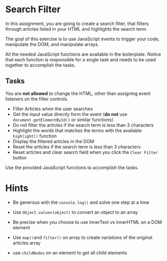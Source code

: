 # Search Filter

In this assignment, you are going to create a search filter, that filters through articles listed in your HTML and highlights the search term.

The goal of this exercise is to use JavaScript events to trigger your code, manipulate the DOM, and manipulate arrays. 

All the needed JavaScript functions are available in the boilerplate. Notice that each function is responsible for a single task and needs to be used together to accomplish the tasks.


## Tasks

You are **not allowed** to change the HTML, other than assigning event listeners on the filter controls.

- Filter Articles when the user searches
- Get the input value directly form the event (**do not** use `document.getElementById()` or similar functions)
- Do not filter the articles if the search term is less than 3 characters
- Highlight the words that matches the terms with the available `highlight()` function
- Display the filtered articles in the DOM
- Reset the articles if the search term is less than 3 characters
- Reset articles and clear search field when you click the `Clear Filter` button

Use the provided JavaScript functions to accomplish the tasks.


# Hints
- Be generous with the `console.log()` and solve one step at a time
- Use `Object.values(object)` to convert an object to an array
- Be precise when you choose to use innerText vs innerHTML on a DOM element
- Use `map()`and `filter()` on array to create variations of the original articles array

- use `childNodes` on an element to get all child elements